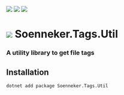 ﻿[![](https://img.shields.io/nuget/v/soenneker.tags.util.svg?style=for-the-badge)](https://www.nuget.org/packages/soenneker.tags.util/)
[![](https://img.shields.io/github/actions/workflow/status/soenneker/soenneker.tags.util/publish-package.yml?style=for-the-badge)](https://github.com/soenneker/soenneker.tags.util/actions/workflows/publish-package.yml)
[![](https://img.shields.io/nuget/dt/soenneker.tags.util.svg?style=for-the-badge)](https://www.nuget.org/packages/soenneker.tags.util/)

# ![](https://user-images.githubusercontent.com/4441470/224455560-91ed3ee7-f510-4041-a8d2-3fc093025112.png) Soenneker.Tags.Util
### A utility library to get file tags

## Installation

```
dotnet add package Soenneker.Tags.Util
```
